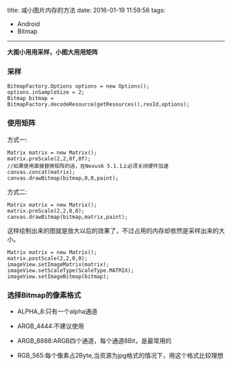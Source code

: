 title: 减小图片内存的方法
date: 2016-01-19 11:59:56
tags:
- Android
- Bitmap

---

**大图小用用采样，小图大用用矩阵**

### 采样

	BitmapFactory.Options options = new Options();
	options.inSampleSize = 2;
	Bitmap bitmap = BitmapFactory.decodeResource(getResources(),resId,options);
	
### 使用矩阵

方式一:

	Matrix matrix = new Matrix();
	matrix.preScale(2,2,0f,0f);
	//如果使用直接替换矩阵的话，在Nexus6 5.1.1上必须关闭硬件加速
	canvas.concat(matrix);
	canvas.drawBitmap(bitmap,0,0,paint);
	
方式二:

	Matrix matrix = new Matrix();
	matrix.preScale(2,2,0,0);
	canvas.drawBitmap(bitmap,matrix,paint);

这样绘制出来的图就是放大以后的效果了，不过占用的内存却依然是采样出来的大小。

	Matrix matrix = new Matrix();
	matrix.postScale(2,2,0,0);
	imageView.setImageMatrix(matrix);
	imageView.setScaleType(ScaleType.MATRIX);
	imageView.setImageBitmap(bitmap);
	
### 选择Bitmap的像素格式

- ALPHA_8:只有一个alpha通道

- ARGB_4444:不建议使用

- ARGB_8888:ARGB四个通道，每个通道8Bit，是最常用的

- RGB_565:每个像素占2Byte,当资源为jpg格式的情况下，用这个格式比较理想



